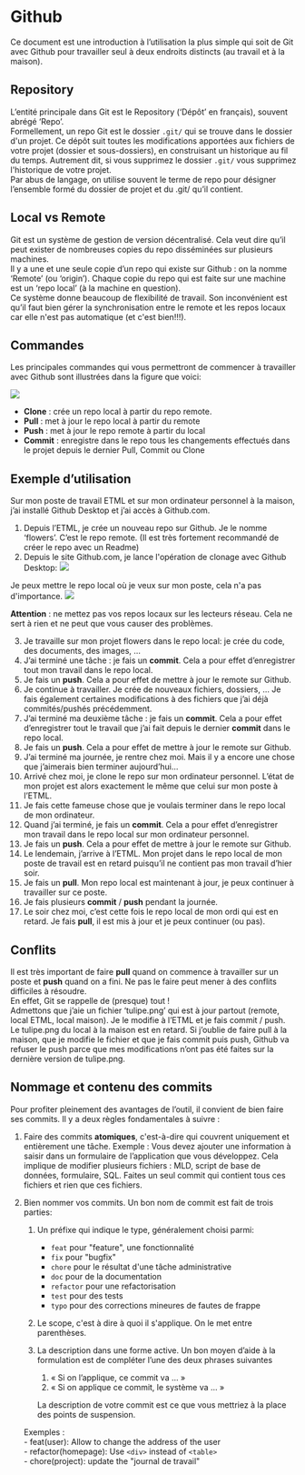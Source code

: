 # Github

Ce document est une introduction à l’utilisation la plus simple qui soit de Git avec Github pour travailler seul à deux endroits distincts (au travail et à la maison).

## Repository

L’entité principale dans Git est le Repository (‘Dépôt’ en français), souvent abrégé ‘Repo’.  
Formellement, un repo Git est le dossier `.git/` qui se trouve dans le dossier d'un projet. Ce dépôt suit toutes les modifications apportées aux fichiers de votre projet (dossier et sous-dossiers), en construisant un historique au fil du temps. Autrement dit, si vous supprimez le dossier `.git/` vous supprimez l'historique de votre projet.  
Par abus de langage, on utilise souvent le terme de repo pour désigner l’ensemble formé du dossier de projet et du .git/ qu’il contient.

## Local vs Remote

Git est un système de gestion de version décentralisé. Cela veut dire qu’il peut exister de nombreuses copies du repo disséminées sur plusieurs machines.  
Il y a une et une seule copie d’un repo qui existe sur Github : on la nomme ‘Remote’ (ou ‘origin’).
Chaque copie du repo qui est faite sur une machine est un ‘repo local’ (à la machine en question).  
Ce système donne beaucoup de flexibilité de travail. Son inconvénient est qu’il faut bien gérer la synchronisation entre le remote et les repos locaux car elle n'est pas automatique (et c'est bien!!!).

## Commandes

Les principales commandes qui vous permettront de commencer à travailler avec Github sont illustrées dans la figure que voici:

![](Git.png)

- **Clone** : crée un repo local à partir du repo remote.
- **Pull** : met à jour le repo local à partir du remote
- **Push** : met à jour le repo remote à partir du local
- **Commit** : enregistre dans le repo tous les changements effectués dans le projet depuis le dernier Pull, Commit ou Clone

## Exemple d’utilisation

Sur mon poste de travail ETML et sur mon ordinateur personnel à la maison, j’ai installé Github Desktop et j’ai accès à Github.com.

1. Depuis l’ETML, je crée un nouveau repo sur Github. Je le nomme ‘flowers’. C’est le repo remote. (Il est très fortement recommandé de créer le repo avec un Readme)
2. Depuis le site Github.com, je lance l'opération de clonage avec Github Desktop:
   ![](githubdesktop.png)

Je peux mettre le repo local où je veux sur mon poste, cela n'a pas d'importance.
![](clone.png)

**Attention** : ne mettez pas vos repos locaux sur les lecteurs réseau. Cela ne sert à rien et ne peut que vous causer des problèmes.

3. Je travaille sur mon projet flowers dans le repo local: je crée du code, des documents, des images, …
4. J’ai terminé une tâche : je fais un **commit**. Cela a pour effet d’enregistrer tout mon travail dans le repo local.
5. Je fais un **push**. Cela a pour effet de mettre à jour le remote sur Github.
6. Je continue à travailler. Je crée de nouveaux fichiers, dossiers, … Je fais également certaines modifications à des fichiers que j’ai déjà commités/pushés précédemment.
7. J’ai terminé ma deuxième tâche : je fais un **commit**. Cela a pour effet d’enregistrer tout le travail que j’ai fait depuis le dernier **commit** dans le repo local.
8. Je fais un **push**. Cela a pour effet de mettre à jour le remote sur Github.
9. J’ai terminé ma journée, je rentre chez moi. Mais il y a encore une chose que j’aimerais bien terminer aujourd’hui…
10. Arrivé chez moi, je clone le repo sur mon ordinateur personnel. L’état de mon projet est alors exactement le même que celui sur mon poste à l’ETML.
11. Je fais cette fameuse chose que je voulais terminer dans le repo local de mon ordinateur.
12. Quand j’ai terminé, je fais un **commit**. Cela a pour effet d’enregistrer mon travail dans le repo local sur mon ordinateur personnel.
13. Je fais un **push**. Cela a pour effet de mettre à jour le remote sur Github.
14. Le lendemain, j’arrive à l’ETML. Mon projet dans le repo local de mon poste de travail est en retard puisqu’il ne contient pas mon travail d’hier soir.
15. Je fais un **pull**. Mon repo local est maintenant à jour, je peux continuer à travailler sur ce poste.
16. Je fais plusieurs **commit** / **push** pendant la journée.
17. Le soir chez moi, c’est cette fois le repo local de mon ordi qui est en retard. Je fais **pull**, il est mis à jour et je peux continuer (ou pas).

## Conflits

Il est très important de faire **pull** quand on commence à travailler sur un poste et **push** quand on a fini. Ne pas le faire peut mener à des conflits difficiles à résoudre.  
En effet, Git se rappelle de (presque) tout !  
Admettons que j’aie un fichier ‘tulipe.png’ qui est à jour partout (remote, local ETML, local maison).
Je le modifie à l’ETML et je fais commit / push. Le tulipe.png du local à la maison est en retard. Si j’oublie de faire pull à la maison, que je modifie le fichier et que je fais commit puis push, Github va refuser le push parce que mes modifications n’ont pas été faites sur la dernière version de tulipe.png.

## Nommage et contenu des commits

Pour profiter pleinement des avantages de l’outil, il convient de bien faire ses commits.
Il y a deux règles fondamentales à suivre :

1. Faire des commits **atomiques**, c'est-à-dire qui couvrent uniquement et entièrement une tâche.
   Exemple :
   Vous devez ajouter une information à saisir dans un formulaire de l’application que vous développez. Cela implique de modifier plusieurs fichiers : MLD, script de base de données, formulaire, SQL. Faites un seul commit qui contient tous ces fichiers et rien que ces fichiers.
2. Bien nommer vos commits. Un bon nom de commit est fait de trois parties:
   1. Un préfixe qui indique le type, généralement choisi parmi:
        - `feat` pour "feature", une fonctionnalité
        - `fix` pour "bugfix"
        - `chore` pour le résultat d'une tâche administrative
        - `doc` pour de la documentation
        - `refactor` pour une refactorisation
        - `test` pour des tests
        - `typo` pour des corrections mineures de fautes de frappe
   2. Le scope, c'est à dire à quoi il s'applique. On le met entre parenthèses.
   3. La description dans une forme active.
   Un bon moyen d’aide à la formulation est de compléter l’une des deux phrases suivantes
      1. « Si on l’applique, ce commit va … »
      2. « Si on applique ce commit, le système va … »

        La description de votre commit est ce que vous mettriez à la place des points de suspension.

    Exemples :  
        - feat(user): Allow to change the address of the user  
        - refactor(homepage): Use `<div>` instead of `<table>`  
        - chore(project): update the "journal de travail"
